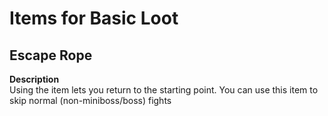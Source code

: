 # Items for Basic Loot

## Escape Rope
**Description**  
Using the item lets you return to the starting point.
You can use this item to skip normal (non-miniboss/boss) fights
